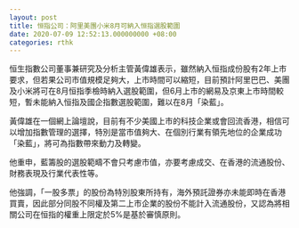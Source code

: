 ```yaml
---
layout: post
title: 恒指公司：阿里美團小米8月可納入恒指選股範圍
date: 2020-07-09 12:52:13.000000000 +08:00
categories: rthk
---
```


恒生指數公司董事兼研究及分析主管黃偉雄表示，雖然納入恒指成份股有2年上市要求，但若果公司市值規模足夠大，上市時間可以縮短，目前預計阿里巴巴、美團及小米將可在8月恒指季檢時納入選股範圍，但6月上市的網易及京東上市時間較短，暫未能納入恒指及國企指數選股範圍，難以在8月「染藍」。

黃偉雄在一個網上論壇說，目前有不少美國上市的科技企業或會回流香港，相信可以增加指數管理的選擇，特別是當市值夠大、在個別行業有領先地位的企業成功「染藍」，將可為指數帶來動力及轉變。

他重申，藍籌股的選股範疇不會只考慮市值，亦要考慮成交、在香港的流通股份、財務表現及行業代表性等。

他強調，「一股多票」的股份為特別股東所持有，海外預託證券亦未能即時在香港買賣，因此部分同股不同權及第二上市企業的股份不能計入流通股份，又認為將相關公司在恒指的權重上限定於5%是基於審慎原則。
